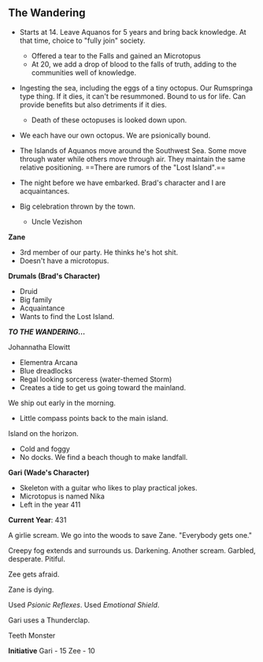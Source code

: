 ## The Wandering
- Starts at 14. Leave Aquanos for 5 years and bring back knowledge. At that time, choice to "fully join" society.
	- Offered a tear to the Falls and gained an Microtopus
	- At 20, we add a drop of blood to the falls of truth, adding to the communities well of knowledge.
- Ingesting the sea, including the eggs of a tiny octopus. Our Rumspringa type thing. If it dies, it can't be resummoned. Bound to us for life. Can provide benefits but also detriments if it dies.
	- Death of these octopuses is looked down upon.
- We each have our own octopus. We are psionically bound. 

- The Islands of Aquanos move around the Southwest Sea. Some move through water while others move through air. They maintain the same relative positioning. ==There are rumors of the "Lost Island".==

- The night before we have embarked. Brad's character and I are acquaintances.
- Big celebration thrown by the town.
	- Uncle Vezishon

**Zane**
- 3rd member of our party. He thinks he's hot shit.
- Doesn't have a microtopus.

**Drumals (Brad's Character)**
- Druid
- Big family
- Acquaintance
- Wants to find the Lost Island.

***TO THE WANDERING...***

Johannatha Elowitt
- Elementra Arcana
- Blue dreadlocks
- Regal looking sorceress (water-themed Storm)
- Creates a tide to get us going toward the mainland.

We ship out early in the morning.
- Little compass points back to the main island.

Island on the horizon.
- Cold and foggy
- No docks. We find a beach though to make landfall.

**Gari (Wade's Character)**
- Skeleton with a guitar who likes to play practical jokes.
- Microtopus is named Nika
- Left in the year 411

**Current Year**: 431

A girlie scream. We go into the woods to save Zane. "Everybody gets one."

Creepy fog extends and surrounds us. Darkening.
Another scream. Garbled, desperate. Pitiful.

Zee gets afraid.

Zane is dying.

Used *Psionic Reflexes*.
Used *Emotional Shield*.

Gari uses a Thunderclap.

Teeth Monster

**Initiative**
Gari - 15
Zee - 10